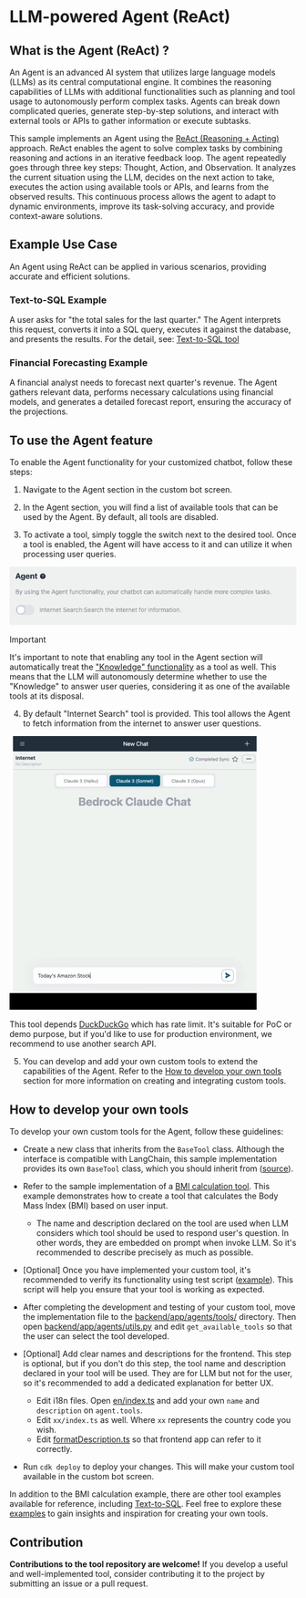 # LLM-powered Agent (ReAct)

## What is the Agent (ReAct) ?

An Agent is an advanced AI system that utilizes large language models (LLMs) as its central computational engine. It combines the reasoning capabilities of LLMs with additional functionalities such as planning and tool usage to autonomously perform complex tasks. Agents can break down complicated queries, generate step-by-step solutions, and interact with external tools or APIs to gather information or execute subtasks.

This sample implements an Agent using the [ReAct (Reasoning + Acting)](https://www.promptingguide.ai/techniques/react) approach. ReAct enables the agent to solve complex tasks by combining reasoning and actions in an iterative feedback loop. The agent repeatedly goes through three key steps: Thought, Action, and Observation. It analyzes the current situation using the LLM, decides on the next action to take, executes the action using available tools or APIs, and learns from the observed results. This continuous process allows the agent to adapt to dynamic environments, improve its task-solving accuracy, and provide context-aware solutions.

## Example Use Case

An Agent using ReAct can be applied in various scenarios, providing accurate and efficient solutions.

### Text-to-SQL Example

A user asks for "the total sales for the last quarter." The Agent interprets this request, converts it into a SQL query, executes it against the database, and presents the results. For the detail, see: [Text-to-SQL tool](../examples/agents/tools/text_to_sql/)

### Financial Forecasting Example

A financial analyst needs to forecast next quarter's revenue. The Agent gathers relevant data, performs necessary calculations using financial models, and generates a detailed forecast report, ensuring the accuracy of the projections.

## To use the Agent feature

To enable the Agent functionality for your customized chatbot, follow these steps:

1. Navigate to the Agent section in the custom bot screen.

2. In the Agent section, you will find a list of available tools that can be used by the Agent. By default, all tools are disabled.

3. To activate a tool, simply toggle the switch next to the desired tool. Once a tool is enabled, the Agent will have access to it and can utilize it when processing user queries.

![](./imgs/agent_tools.png)

> [!Important]
> It's important to note that enabling any tool in the Agent section will automatically treat the ["Knowledge" functionality](RAG.md) as a tool as well. This means that the LLM will autonomously determine whether to use the "Knowledge" to answer user queries, considering it as one of the available tools at its disposal.

4. By default "Internet Search" tool is provided. This tool allows the Agent to fetch information from the internet to answer user questions.

![](./imgs/agent.gif)

This tool depends [DuckDuckGo](https://duckduckgo.com/) which has rate limit. It's suitable for PoC or demo purpose, but if you'd like to use for production environment, we recommend to use another search API.

5. You can develop and add your own custom tools to extend the capabilities of the Agent. Refer to the [How to develop your own tools](#how-to-develop-your-own-tools) section for more information on creating and integrating custom tools.

## How to develop your own tools

To develop your own custom tools for the Agent, follow these guidelines:

- Create a new class that inherits from the `BaseTool` class. Although the interface is compatible with LangChain, this sample implementation provides its own `BaseTool` class, which you should inherit from ([source](../backend/app/agents/tools/base.py)).

- Refer to the sample implementation of a [BMI calculation tool](../examples/agents/tools/bmi/bmi.py). This example demonstrates how to create a tool that calculates the Body Mass Index (BMI) based on user input.

  - The name and description declared on the tool are used when LLM considers which tool should be used to respond user's question. In other words, they are embedded on prompt when invoke LLM. So it's recommended to describe precisely as much as possible.

- [Optional] Once you have implemented your custom tool, it's recommended to verify its functionality using test script ([example](../examples/agents/tools/bmi/test_bmi.py)). This script will help you ensure that your tool is working as expected.

- After completing the development and testing of your custom tool, move the implementation file to the [backend/app/agents/tools/](../backend/app/agents/tools/) directory. Then open [backend/app/agents/utils.py](../backend/app/agents/utils.py) and edit `get_available_tools` so that the user can select the tool developed.

- [Optional] Add clear names and descriptions for the frontend. This step is optional, but if you don't do this step, the tool name and description declared in your tool will be used. They are for LLM but not for the user, so it's recommended to add a dedicated explanation for better UX.

  - Edit i18n files. Open [en/index.ts](../frontend/src/i18n/en/index.ts) and add your own `name` and `description` on `agent.tools`.
  - Edit `xx/index.ts` as well. Where `xx` represents the country code you wish.
  - Edit [formatDescription.ts](../frontend/src/features/agent/functions/formatDescription.ts) so that frontend app can refer to it correctly.

- Run `cdk deploy` to deploy your changes. This will make your custom tool available in the custom bot screen.

In addition to the BMI calculation example, there are other tool examples available for reference, including [Text-to-SQL](../examples/agents/tools/text_to_sql/). Feel free to explore these [examples](../examples/agents/tools/) to gain insights and inspiration for creating your own tools.

## Contribution

**Contributions to the tool repository are welcome!** If you develop a useful and well-implemented tool, consider contributing it to the project by submitting an issue or a pull request.
